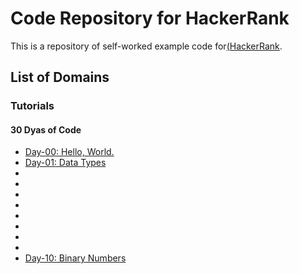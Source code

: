 # Code Repository for HackerRank
This is a repository of self-worked example code for[(HackerRank](https://www.hackerrank.com).
## List of Domains
### Tutorials
#### 30 Dyas of Code
+ [Day-00: Hello, World.](https://github.com/liberaliscomputing/hackerrank/blob/master/tutorials/thirty_days_of_code/day_00_hellow_world.md)
+ [Day-01: Data Types](https://github.com/liberaliscomputing/hackerrank/blob/master/tutorials/thirty_days_of_code/day_01_data_types.md)
+ 
+ 
+ 
+ 
+ 
+ 
+ 
+ 
+ [Day-10: Binary Numbers](https://github.com/liberaliscomputing/hackerrank/blob/master/tutorials/thirty_days_of_code/day_10_binary_numbers.md)